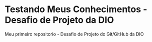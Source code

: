 # Testando Meus Conhecimentos - Desafio de Projeto da DIO
Meu primeiro repositorio - Desafio de Projeto do Git/GitHub da DIO

